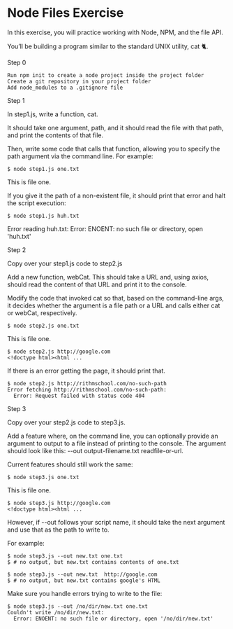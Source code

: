 # Node Files Exercise

In this exercise, you will practice working with Node, NPM, and the file API.

You’ll be building a program similar to the standard UNIX utility, cat 🐈.

Step 0

    Run npm init to create a node project inside the project folder
    Create a git repository in your project folder
    Add node_modules to a .gitignore file

Step 1

In step1.js, write a function, cat.

It should take one argument, path, and it should read the file with that path, and print the contents of that file.

Then, write some code that calls that function, allowing you to specify the path argument via the command line. For example:

```
$ node step1.js one.txt
```

This is file one.

If you give it the path of a non-existent file, it should print that error and halt the script execution:

```
$ node step1.js huh.txt
```

Error reading huh.txt:
Error: ENOENT: no such file or directory, open 'huh.txt'

Step 2

Copy over your step1.js code to step2.js

Add a new function, webCat. This should take a URL and, using axios, should read the content of that URL and print it to the console.

Modify the code that invoked cat so that, based on the command-line args, it decides whether the argument is a file path or a URL and calls either cat or webCat, respectively.

```
$ node step2.js one.txt
```

This is file one.

```
$ node step2.js http://google.com
<!doctype html><html ...
```

If there is an error getting the page, it should print that.

```
$ node step2.js http://rithmschool.com/no-such-path
Error fetching http://rithmschool.com/no-such-path:
  Error: Request failed with status code 404
```

Step 3

Copy over your step2.js code to step3.js.

Add a feature where, on the command line, you can optionally provide an argument to output to a file instead of printing to the console. The argument should look like this: --out output-filename.txt readfile-or-url.

Current features should still work the same:

```
$ node step3.js one.txt
```

This is file one.

```
$ node step3.js http://google.com
<!doctype html><html ...
```

However, if --out follows your script name, it should take the next argument and use that as the path to write to.

For example:

```
$ node step3.js --out new.txt one.txt
$ # no output, but new.txt contains contents of one.txt

$ node step3.js --out new.txt  http://google.com
$ # no output, but new.txt contains google's HTML
```

Make sure you handle errors trying to write to the file:

```
$ node step3.js --out /no/dir/new.txt one.txt
Couldn't write /no/dir/new.txt:
  Error: ENOENT: no such file or directory, open '/no/dir/new.txt'
```
